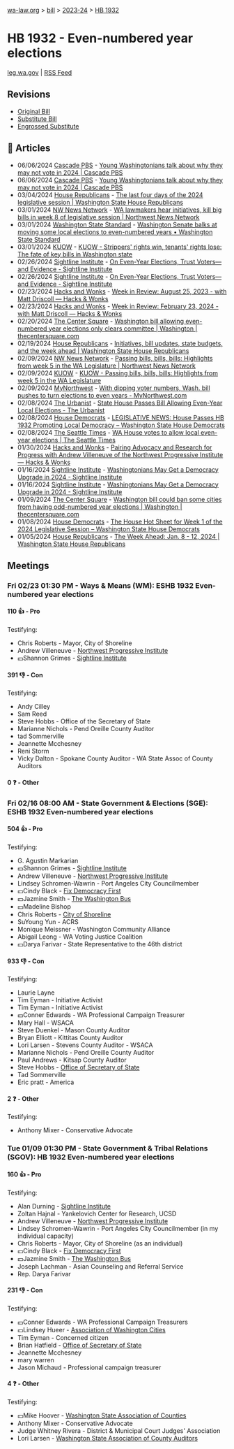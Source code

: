 [wa-law.org](/) > [bill](/bill/) > [2023-24](/bill/2023-24/) > [HB 1932](/bill/2023-24/hb/1932/)

# HB 1932 - Even-numbered year elections
[leg.wa.gov](https://app.leg.wa.gov/billsummary?BillNumber=1932&Year=2023&Initiative=false) | [RSS Feed](./rss.xml)

## Revisions
* [Original Bill](1/)
* [Substitute Bill](S/)
* [Engrossed Substitute](S.E/)

## 📰 Articles
* 06/06/2024 [Cascade PBS](/org/cascade_pbs/) - [Young Washingtonians talk about why they may not vote in 2024 | Cascade PBS](https://crosscut.com/politics/2024/06/young-washingtonians-talk-about-why-they-may-not-vote-2024#:~:text=but%20not%20passed%20a%20bill)
* 06/06/2024 [Cascade PBS](/org/cascade_pbs/) - [Young Washingtonians talk about why they may not vote in 2024 | Cascade PBS](https://www.cascadepbs.org/politics/2024/06/young-washingtonians-talk-about-why-they-may-not-vote-2024#:~:text=but%20not%20passed%20a%20bill)
* 03/04/2024 [House Republicans](/org/house_republicans/) - [The last four days of the 2024 legislative session | Washington State House Republicans](http://houserepublicans.wa.gov/current/the-last-four-days-of-the-2024-legislative-session/#:~:text=House%20Bill%201932)
* 03/01/2024 [NW News Network](/org/nw_news_network/) - [WA lawmakers hear initiatives, kill big bills in week 8 of legislative session | Northwest News Network](https://www.nwnewsnetwork.org/government-and-politics/2024-03-01/wa-lawmakers-hear-initiatives-kill-big-bills-in-week-8-of-legislative-session#:~:text=House%20Bill%201932)
* 03/01/2024 [Washington State Standard](/org/washington_state_standard/) - [Washington Senate balks at moving some local elections to even-numbered years • Washington State Standard](https://washingtonstatestandard.com/briefs/washington-senate-balks-at-moving-some-local-elections-to-even-numbered-years/#:~:text=House%20Bill%201932)
* 03/01/2024 [KUOW](/org/kuow/) - [KUOW - Strippers' rights win, tenants' rights lose: The fate of key bills in Washington state](https://www.kuow.org/stories/wa-lawmakers-hear-initiatives-kill-big-bills-in-week-8-of-legislative-session#:~:text=House%20Bill%201932)
* 02/26/2024 [Sightline Institute](/org/sightline_institute/) - [On Even-Year Elections, Trust Voters—and Evidence - Sightline Institute](https://www.sightline.org/2024/02/26/on-even-year-elections-trust-voters-and-evidence#:~:text=House%20Bill%201932)
* 02/26/2024 [Sightline Institute](/org/sightline_institute/) - [On Even-Year Elections, Trust Voters—and Evidence - Sightline Institute](https://www.sightline.org/2024/02/26/on-even-year-elections-trust-voters-and-evidence/#:~:text=House%20Bill%201932)
* 02/23/2024 [Hacks and Wonks](/org/hacks_and_wonks/) - [Week in Review: August 25, 2023 - with Matt Driscoll — Hacks & Wonks](https://www.officialhacksandwonks.com/week-in-review-february-23-2024-matt-driscoll/#:~:text=HB%201932%20-%20Shifting%20general%20elections%20for%20local%20governments%20to%20even-numbered%20years%20to%20increase%20voter%20participation.)
* 02/23/2024 [Hacks and Wonks](/org/hacks_and_wonks/) - [Week in Review: February 23, 2024 - with Matt Driscoll — Hacks & Wonks](https://www.officialhacksandwonks.com/blog/week-in-review-february-23-2024-matt-driscoll#:~:text=HB%201932%20-%20Shifting%20general%20elections%20for%20local%20governments%20to%20even-numbered%20years%20to%20increase%20voter%20participation.)
* 02/20/2024 [The Center Square](/org/the_center_square/) - [Washington bill allowing even-numbered year elections only clears committee | Washington | thecentersquare.com](https://www.thecentersquare.com/washington/article_c5c8528c-d04a-11ee-8220-f38e50cf0c06.html#:~:text=HB%201932)
* 02/19/2024 [House Republicans](/org/house_republicans/) - [Initiatives, bill updates, state budgets, and the week ahead | Washington State House Republicans](http://houserepublicans.wa.gov/current/initiatives-bill-updates-state-budgets-and-the-week-ahead/#:~:text=House%20Bill%201932)
* 02/09/2024 [NW News Network](/org/nw_news_network/) - [Passing bills, bills, bills: Highlights from week 5 in the WA Legislature | Northwest News Network](https://www.nwnewsnetwork.org/2024-02-09/passing-bills-bills-bills-highlights-from-week-5-in-the-wa-legislature#:~:text=House%20Bill%201932)
* 02/09/2024 [KUOW](/org/kuow/) - [KUOW - Passing bills, bills, bills: Highlights from week 5 in the WA Legislature](https://www.kuow.org/stories/passing-bills-bills-bills-highlights-from-week-5-in-the-wa-legislature#:~:text=House%20Bill%201932)
* 02/09/2024 [MyNorthwest](/org/mynorthwest/) - [With dipping voter numbers, Wash. bill pushes to turn elections to even years - MyNorthwest.com](https://mynorthwest.com/3950030/house-passes-bill-shifting-elections-even-numbered-years-boost-voter-participation-local-elections/#:~:text=House%20Bill%201932)
* 02/08/2024 [The Urbanist](/org/the_urbanist/) - [State House Passes Bill Allowing Even-Year Local Elections - The Urbanist](https://www.theurbanist.org/2024/02/08/state-house-passes-bill-allowing-even-year-local-elections/#:~:text=House%20Bill%201932)
* 02/08/2024 [House Democrats](/org/house_democrats/) - [LEGISLATIVE NEWS: House Passes HB 1932 Promoting Local Democracy – Washington State House Democrats](https://housedemocrats.wa.gov/blog/2024/02/08/legislative-news-house-passes-hb-1932-promoting-local-democracy/#:~:text=House%20Bill%201932)
* 02/08/2024 [The Seattle Times](/org/the_seattle_times/) - [WA House votes to allow local even-year elections | The Seattle Times](https://www.seattletimes.com/seattle-news/politics/wa-house-votes-to-allow-local-even-year-elections/#:~:text=House%20Bill%201932)
* 01/30/2024 [Hacks and Wonks](/org/hacks_and_wonks/) - [Pairing Advocacy and Research for Progress with Andrew Villeneuve of the Northwest Progressive Institute — Hacks & Wonks](https://www.officialhacksandwonks.com/blog/andrew-villeneuve-northwest-progressive-institute#:~:text=HB%201932)
* 01/16/2024 [Sightline Institute](/org/sightline_institute/) - [Washingtonians May Get a Democracy Upgrade in 2024 - Sightline Institute](https://www.sightline.org/2024/01/16/washingtonians-may-get-a-democracy-upgrade-in-2024#:~:text=HB%201932)
* 01/16/2024 [Sightline Institute](/org/sightline_institute/) - [Washingtonians May Get a Democracy Upgrade in 2024 - Sightline Institute](https://www.sightline.org/2024/01/16/washingtonians-may-get-a-democracy-upgrade-in-2024/#:~:text=HB%201932)
* 01/09/2024 [The Center Square](/org/the_center_square/) - [Washington bill could ban some cities from having odd-numbered year elections | Washington | thecentersquare.com](https://www.thecentersquare.com/washington/article_9f78faa4-af49-11ee-b019-7ffdbc40415f.html#:~:text=House%20Bill%201932)
* 01/08/2024 [House Democrats](/org/house_democrats/) - [The House Hot Sheet for Week 1 of the 2024 Legislative Session – Washington State House Democrats](https://housedemocrats.wa.gov/blog/2024/01/08/the-house-hot-sheet-for-week-1-of-the-2024-legislative-session/#:~:text=HB%201932)
* 01/05/2024 [House Republicans](/org/house_republicans/) - [The Week Ahead: Jan. 8 - 12, 2024 | Washington State House Republicans](http://houserepublicans.wa.gov/week/the-week-ahead-jan-8-12-2024/#:~:text=HB%201932)

## Meetings
### Fri 02/23 01:30 PM - Ways & Means (WM): ESHB 1932 Even-numbered year elections
#### 110 👍 - Pro
Testifying:
* Chris Roberts - Mayor, City of Shoreline
* Andrew Villeneuve - [Northwest Progressive Institute](/org/northwest_progressive_institute/)
* 💵Shannon Grimes - [Sightline Institute](/org/sightline_institute/)

#### 391 👎 - Con
Testifying:
* Andy Cilley
* Sam Reed
* Steve Hobbs - Office of the Secretary of State
* Marianne Nichols - Pend Oreille County Auditor
* tad Sommerville
* Jeannette Mcchesney
* Reni Storm
* Vicky Dalton - Spokane County Auditor - WA State Assoc of County Auditors

#### 0 ❓ - Other

### Fri 02/16 08:00 AM - State Government & Elections (SGE): ESHB 1932 Even-numbered year elections
#### 504 👍 - Pro
Testifying:
* G. Agustin Markarian
* 💵Shannon Grimes - [Sightline Institute](/org/sightline_institute/)
* Andrew Villeneuve - [Northwest Progressive Institute](/org/northwest_progressive_institute/)
* Lindsey Schromen-Wawrin - Port Angeles City Councilmember
* 💵Cindy Black - [Fix Democracy First](/org/fix_democracy_first/)
* 💵Jazmine Smith - [The Washington Bus](/org/the_washington_bus/)
* 💵Madeline Bishop
* Chris Roberts - [City of Shoreline](/org/city_of_shoreline/)
* SuYoung Yun - ACRS
* Monique Meissner - Washington Community Alliance
* Abigail Leong - WA Voting Justice Coalition
* 💵Darya Farivar - State Representative to the 46th district

#### 933 👎 - Con
Testifying:
* Laurie Layne
* Tim Eyman - Initiative Activist
* Tim Eyman - Initiative Activist
* 💵Conner Edwards - WA Professional Campaign Treasurer
* Mary Hall - WSACA
* Steve Duenkel - Mason County Auditor
* Bryan Elliott - Kittitas County Auditor
* Lori Larsen - Stevens County Auditor - WSACA
* Marianne Nichols - Pend Oreille County Auditor
* Paul Andrews - Kitsap County Auditor
* Steve Hobbs - [Office of Secretary of State](/org/office_of_secretary_of_state/)
* Tad Sommerville
* Eric pratt - America

#### 2 ❓ - Other
Testifying:
* Anthony Mixer - Conservative Advocate

### Tue 01/09 01:30 PM - State Government & Tribal Relations (SGOV): HB 1932 Even-numbered year elections
#### 160 👍 - Pro
Testifying:
* Alan Durning - [Sightline Institute](/org/sightline_institute/)
* Zoltan Hajnal - Yankelovich Center for Research, UCSD
* Andrew Villeneuve - [Northwest Progressive Institute](/org/northwest_progressive_institute/)
* Lindsey Schromen-Wawrin - Port Angeles City Councilmember (in my individual capacity)
* Chris Roberts - Mayor, City of Shoreline (as an individual)
* 💵Cindy Black - [Fix Democracy First](/org/fix_democracy_first/)
* 💵Jazmine Smith - [The Washington Bus](/org/the_washington_bus/)
* Joseph Lachman - Asian Counseling and Referral Service
* Rep. Darya Farivar

#### 231 👎 - Con
Testifying:
* 💵Conner Edwards - WA Professional Campaign Treasurers
* 💵Lindsey Hueer - [Association of Washington Cities](/org/association_of_washington_cities/)
* Tim Eyman - Concerned citizen
* Brian Hatfield - [Office of Secretary of State](/org/office_of_secretary_of_state/)
* Jeannette Mcchesney
* mary warren
* Jason Michaud - Professional campaign treasurer

#### 4 ❓ - Other
Testifying:
* 💵Mike Hoover - [Washington State Association of Counties](/org/washington_state_association_of_counties/)
* Anthony Mixer - Conservative Advocate
* Judge Whitney Rivera - District & Municipal Court Judges' Association
* Lori Larsen - [Washington State Association of County Auditors](/org/washington_state_association_of_county_auditors/)
